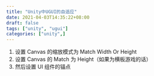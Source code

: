 ```yaml
---
title: "Unity中UGUI的自适应"
date: 2021-04-03T14:35:22+08:00
draft: false
tags: ["unity", "ugui"]
categories: ["unity",]
---
```


1. 设置 Canvas 的缩放模式为 Match Width Or Height
2. 设置 Canvas 的 Match 为 Height（如果为横板游戏的话）
3. 然后设置 UI 组件的锚点
